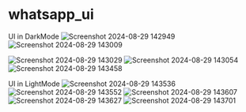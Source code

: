 # whatsapp_ui

UI in DarkMode
![Screenshot 2024-08-29 142949](https://github.com/user-attachments/assets/de891b08-5c69-4839-af61-3610a00103d1)  ![Screenshot 2024-08-29 143009](https://github.com/user-attachments/assets/e8b27449-af99-49d8-81f2-b2dd33f08e1f)

![Screenshot 2024-08-29 143029](https://github.com/user-attachments/assets/390402e7-22ef-4ca9-a754-bc4ca1676074)  ![Screenshot 2024-08-29 143054](https://github.com/user-attachments/assets/68e0d9f7-2012-4ff3-927e-9b61a007b183)
![Screenshot 2024-08-29 143458](https://github.com/user-attachments/assets/83d7faa2-10fa-40d3-8542-949fdd59e438)

UI in LightMode
![Screenshot 2024-08-29 143536](https://github.com/user-attachments/assets/05116483-234d-4d3c-bf38-acad74b5a69f)  ![Screenshot 2024-08-29 143552](https://github.com/user-attachments/assets/0e2c486a-6d55-43b7-94b0-317c95d4a437)
![Screenshot 2024-08-29 143607](https://github.com/user-attachments/assets/77302002-e22b-4f76-851f-d3f88fedc775)  ![Screenshot 2024-08-29 143627](https://github.com/user-attachments/assets/7157b707-f896-44cb-981f-8953528827d3)
![Screenshot 2024-08-29 143701](https://github.com/user-attachments/assets/824f6f50-29fc-44e8-bba7-7ba40fa1d972)
